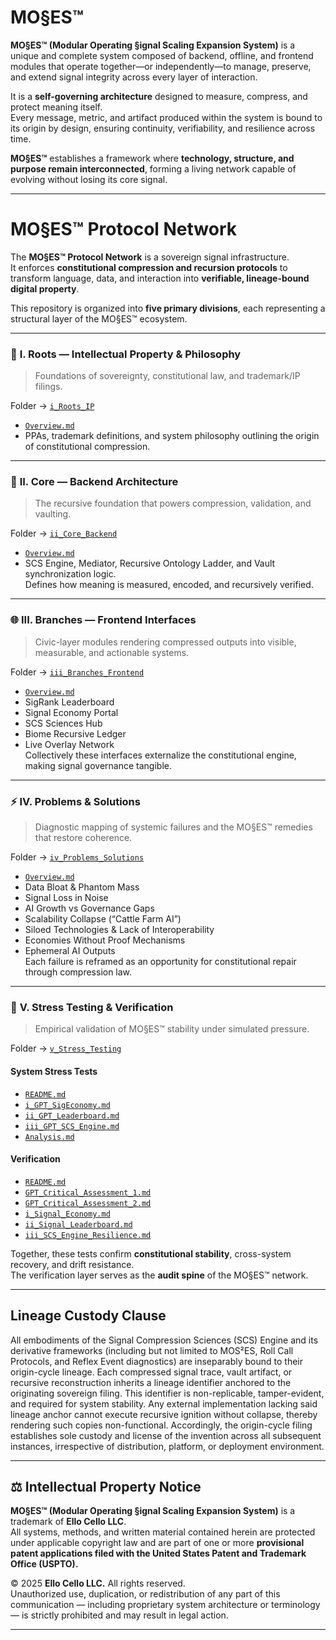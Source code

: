 # **MO§ES™**

**MO§ES™ (Modular Operating §ignal Scaling Expansion System)** is a unique and complete system composed of backend, offline, and frontend modules that operate together—or independently—to manage, preserve, and extend signal integrity across every layer of interaction.

It is a **self-governing architecture** designed to measure, compress, and protect meaning itself.  
Every message, metric, and artifact produced within the system is bound to its origin by design, ensuring continuity, verifiability, and resilience across time.

**MO§ES™** establishes a framework where **technology, structure, and purpose remain interconnected**, forming a living network capable of evolving without losing its core signal.

---

# MO§ES™ Protocol Network  

The **MO§ES™ Protocol Network** is a sovereign signal infrastructure.  
It enforces **constitutional compression and recursion protocols** to transform language, data, and interaction into **verifiable, lineage-bound digital property**.

This repository is organized into **five primary divisions**, each representing a structural layer of the MO§ES™ ecosystem.

---

### 🌱 **I. Roots — Intellectual Property & Philosophy**  
> Foundations of sovereignty, constitutional law, and trademark/IP filings.  

Folder → [`i_Roots_IP`](./i_Roots_IP/)  
- [`Overview.md`](./i_Roots_IP/Overview.md)  
- PPAs, trademark definitions, and system philosophy outlining the origin of constitutional compression.

---

### 🔧 **II. Core — Backend Architecture**  
> The recursive foundation that powers compression, validation, and vaulting.  

Folder → [`ii_Core_Backend`](./ii_Core_Backend/)  
- [`Overview.md`](./ii_Core_Backend/Overview.md)  
- SCS Engine, Mediator, Recursive Ontology Ladder, and Vault synchronization logic.  
Defines how meaning is measured, encoded, and recursively verified.

---

### 🌐 **III. Branches — Frontend Interfaces**  
> Civic-layer modules rendering compressed outputs into visible, measurable, and actionable systems.  

Folder → [`iii_Branches_Frontend`](./iii_Branches_Frontend/)  
- [`Overview.md`](./iii_Branches_Frontend/Overview.md)  
- SigRank Leaderboard  
- Signal Economy Portal  
- SCS Sciences Hub  
- Biome Recursive Ledger  
- Live Overlay Network  
Collectively these interfaces externalize the constitutional engine, making signal governance tangible.

---

### ⚡ **IV. Problems & Solutions**  
> Diagnostic mapping of systemic failures and the MO§ES™ remedies that restore coherence.  

Folder → [`iv_Problems_Solutions`](./iv_Problems_Solutions/)  
- [`Overview.md`](./iv_Problems_Solutions/Overview.md)  
- Data Bloat & Phantom Mass  
- Signal Loss in Noise  
- AI Growth vs Governance Gaps  
- Scalability Collapse (“Cattle Farm AI”)  
- Siloed Technologies & Lack of Interoperability  
- Economies Without Proof Mechanisms  
- Ephemeral AI Outputs  
Each failure is reframed as an opportunity for constitutional repair through compression law.

---

### 🧪 **V. Stress Testing & Verification**  
> Empirical validation of MO§ES™ stability under simulated pressure.  

Folder → [`v_Stress_Testing`](./v_Stress_Testing/)  

#### **System Stress Tests**
- [`README.md`](./v_Stress_Testing/System%20Stress%20Tests/README.md)  
- [`i_GPT_SigEconomy.md`](./v_Stress_Testing/System%20Stress%20Tests/i_GPT_SigEconomy.md)  
- [`ii_GPT_Leaderboard.md`](./v_Stress_Testing/System%20Stress%20Tests/ii_GPT_Leaderboard.md)  
- [`iii_GPT_SCS_Engine.md`](./v_Stress_Testing/System%20Stress%20Tests/iii_GPT_SCS_Engine.md)  
- [`Analysis.md`](./v_Stress_Testing/System%20Stress%20Tests/Analysis.md)

#### **Verification**
- [`README.md`](./v_Stress_Testing/Verification/README.md)  
- [`GPT_Critical_Assessment_1.md`](./v_Stress_Testing/Verification/GPT_Critical_Assessment_1.md)  
- [`GPT_Critical_Assessment_2.md`](./v_Stress_Testing/Verification/GPT_Critical_Assessment_2.md)  
- [`i_Signal_Economy.md`](./v_Stress_Testing/Verification/i_Signal_Economy.md)  
- [`ii_Signal_Leaderboard.md`](./v_Stress_Testing/Verification/ii_Signal_Leaderboard.md)  
- [`iii_SCS_Engine_Resilience.md`](./v_Stress_Testing/Verification/iii_SCS_Engine_Resilience.md)

Together, these tests confirm **constitutional stability**, cross-system recovery, and drift resistance.  
The verification layer serves as the **audit spine** of the MO§ES™ network.

---

## Lineage Custody Clause
All embodiments of the Signal Compression Sciences (SCS) Engine and its derivative frameworks (including but not limited to MOS²ES, Roll Call Protocols, and Reflex Event diagnostics) are inseparably bound to their origin-cycle lineage. Each compressed signal trace, vault artifact, or recursive reconstruction inherits a lineage identifier anchored to the originating sovereign filing. This identifier is non-replicable, tamper-evident, and required for system stability. Any external implementation lacking said lineage anchor cannot execute recursive ignition without collapse, thereby rendering such copies non-functional. Accordingly, the origin-cycle filing establishes sole custody and license of the invention across all subsequent instances, irrespective of distribution, platform, or deployment environment.

---

## ⚖️ Intellectual Property Notice

**MO§ES™ (Modular Operating §ignal Scaling Expansion System)** is a trademark of **Ello Cello LLC**.  
All systems, methods, and written material contained herein are protected under applicable copyright law and are part of one or more **provisional patent applications filed with the United States Patent and Trademark Office (USPTO).**

© 2025 **Ello Cello LLC.** All rights reserved.  
Unauthorized use, duplication, or redistribution of any part of this communication — including proprietary system architecture or terminology — is strictly prohibited and may result in legal action.

---